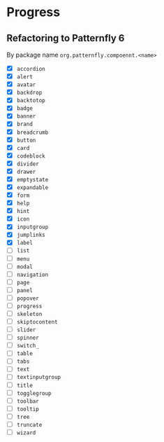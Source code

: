 # Progress

## Refactoring to Patternfly 6

By package name `org.patternfly.compoennt.<name>`

- [x] `accordion`
- [x] `alert`
- [x] `avatar`
- [x] `backdrop`
- [x] `backtotop`
- [x] `badge`
- [x] `banner`
- [x] `brand`
- [x] `breadcrumb`
- [x] `button`
- [x] `card`
- [x] `codeblock`
- [x] `divider`
- [x] `drawer`
- [x] `emptystate`
- [x] `expandable`
- [x] `form`
- [x] `help`
- [x] `hint`
- [x] `icon`
- [x] `inputgroup`
- [x] `jumplinks`
- [x] `label`
- [ ] `list`
- [ ] `menu`
- [ ] `modal`
- [ ] `navigation`
- [ ] `page`
- [ ] `panel`
- [ ] `popover`
- [ ] `progress`
- [ ] `skeleton`
- [ ] `skiptocontent`
- [ ] `slider`
- [ ] `spinner`
- [ ] `switch_`
- [ ] `table`
- [ ] `tabs`
- [ ] `text`
- [ ] `textinputgroup`
- [ ] `title`
- [ ] `togglegroup`
- [ ] `toolbar`
- [ ] `tooltip`
- [ ] `tree`
- [ ] `truncate`
- [ ] `wizard`
